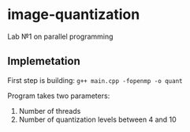 # image-quantization
Lab №1 on parallel programming

## Implemetation
First step is building: ```g++ main.cpp -fopenmp -o quant```

Program takes two parameters:
1. Number of threads
2. Number of quantization levels between 4 and 10
